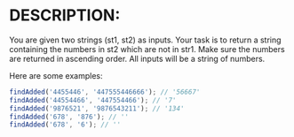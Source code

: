 # DESCRIPTION:

You are given two strings (st1, st2) as inputs. Your task is to return a string containing the numbers in st2 which are not in str1. Make sure the numbers are returned in ascending order. All inputs will be a string of numbers.

Here are some examples:

```js
findAdded('4455446', '447555446666'); // '56667'
findAdded('44554466', '447554466'); // '7'
findAdded('9876521', '9876543211'); // '134'
findAdded('678', '876'); // ''
findAdded('678', '6'); // ''
```
